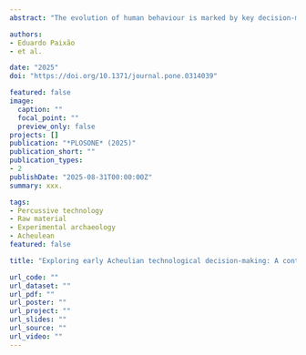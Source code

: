 ```yaml
---
abstract: "The evolution of human behaviour is marked by key decision-making processes reflected in technological variability in the early archaeological record. As part of the technological system, differences in raw material quality directly affect the way that humans produce, design and use stone tools. The selection, procurement and use of various raw materials requires decision-making to evaluate multiple factors such as suitability to produce and design tools, but also the materials’ efficiency and durability in performing a given task. Therefore, characterizing the physical properties of various lithic raw materials is crucial for exploring changes in human interactions with their natural environment through time and space and for understanding their technological behaviour. In this paper, we present the first step in an ongoing program designed to understand the decision-making criteria involved in the use of raw materials by the early Acheulian tool-makers at the Melka Wakena (MW) site-complex, located on the Ethiopian highlands. We present the results of the first experimental step, in which we identified and measured the engineering properties of raw materials in the lithic assemblages. These data serve as an objective, quantifiable baseline for natural experiments as well as archaeological inquiries into the technological decision-making processes of early Pleistocene hominins in Africa."

authors:
- Eduardo Paixão
- et al.

date: "2025"
doi: "https://doi.org/10.1371/journal.pone.0314039"

featured: false
image:
  caption: ""
  focal_point: ""
  preview_only: false
projects: []
publication: "*PLOSONE* (2025)"
publication_short: ""
publication_types:
- 2
publishDate: "2025-08-31T00:00:00Z"
summary: xxx.

tags:
- Percussive technology
- Raw material
- Experimental archaeology
- Acheulean
featured: false

title: "Exploring early Acheulian technological decision-making: A controlled experimental approach to raw material selection for percussive artifacts in Melka Wakena, Ethiopia"

url_code: ""
url_dataset: ""
url_pdf: ""
url_poster: ""
url_project: ""
url_slides: ""
url_source: ""
url_video: ""
---
```

